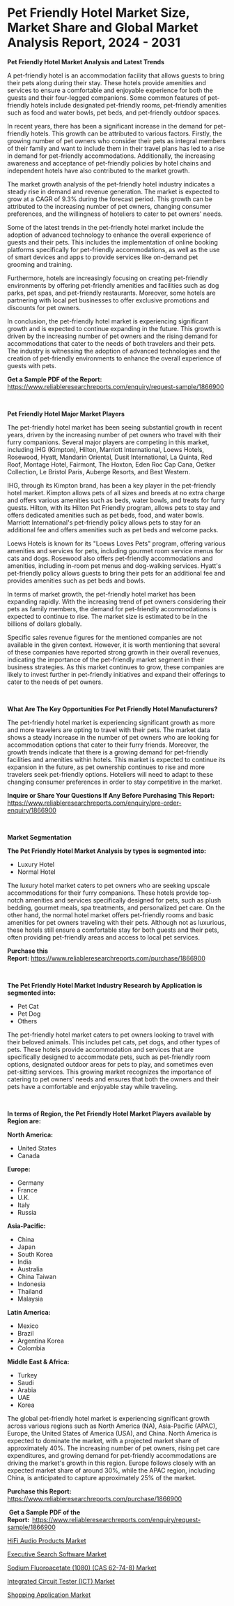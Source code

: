 <p><h1>Pet Friendly Hotel Market Size, Market Share and Global Market Analysis Report, 2024 - 2031</h1></p><p><strong>Pet Friendly Hotel Market Analysis and Latest Trends</strong></p>
<p><p>A pet-friendly hotel is an accommodation facility that allows guests to bring their pets along during their stay. These hotels provide amenities and services to ensure a comfortable and enjoyable experience for both the guests and their four-legged companions. Some common features of pet-friendly hotels include designated pet-friendly rooms, pet-friendly amenities such as food and water bowls, pet beds, and pet-friendly outdoor spaces.</p><p>In recent years, there has been a significant increase in the demand for pet-friendly hotels. This growth can be attributed to various factors. Firstly, the growing number of pet owners who consider their pets as integral members of their family and want to include them in their travel plans has led to a rise in demand for pet-friendly accommodations. Additionally, the increasing awareness and acceptance of pet-friendly policies by hotel chains and independent hotels have also contributed to the market growth.</p><p>The market growth analysis of the pet-friendly hotel industry indicates a steady rise in demand and revenue generation. The market is expected to grow at a CAGR of 9.3% during the forecast period. This growth can be attributed to the increasing number of pet owners, changing consumer preferences, and the willingness of hoteliers to cater to pet owners' needs.</p><p>Some of the latest trends in the pet-friendly hotel market include the adoption of advanced technology to enhance the overall experience of guests and their pets. This includes the implementation of online booking platforms specifically for pet-friendly accommodations, as well as the use of smart devices and apps to provide services like on-demand pet grooming and training.</p><p>Furthermore, hotels are increasingly focusing on creating pet-friendly environments by offering pet-friendly amenities and facilities such as dog parks, pet spas, and pet-friendly restaurants. Moreover, some hotels are partnering with local pet businesses to offer exclusive promotions and discounts for pet owners.</p><p>In conclusion, the pet-friendly hotel market is experiencing significant growth and is expected to continue expanding in the future. This growth is driven by the increasing number of pet owners and the rising demand for accommodations that cater to the needs of both travelers and their pets. The industry is witnessing the adoption of advanced technologies and the creation of pet-friendly environments to enhance the overall experience of guests with pets.</p></p>
<p><strong>Get a Sample PDF of the Report:&nbsp;</strong> <a href="https://www.reliableresearchreports.com/enquiry/request-sample/1866900">https://www.reliableresearchreports.com/enquiry/request-sample/1866900</a></p>
<p>&nbsp;</p>
<p><strong>Pet Friendly Hotel Major Market Players</strong></p>
<p><p>The pet-friendly hotel market has been seeing substantial growth in recent years, driven by the increasing number of pet owners who travel with their furry companions. Several major players are competing in this market, including IHG (Kimpton), Hilton, Marriott International, Loews Hotels, Rosewood, Hyatt, Mandarin Oriental, Dusit International, La Quinta, Red Roof, Montage Hotel, Fairmont, The Hoxton, Eden Roc Cap Cana, Oetker Collection, Le Bristol Paris, Auberge Resorts, and Best Western.</p><p>IHG, through its Kimpton brand, has been a key player in the pet-friendly hotel market. Kimpton allows pets of all sizes and breeds at no extra charge and offers various amenities such as beds, water bowls, and treats for furry guests. Hilton, with its Hilton Pet Friendly program, allows pets to stay and offers dedicated amenities such as pet beds, food, and water bowls. Marriott International's pet-friendly policy allows pets to stay for an additional fee and offers amenities such as pet beds and welcome packs.</p><p>Loews Hotels is known for its "Loews Loves Pets" program, offering various amenities and services for pets, including gourmet room service menus for cats and dogs. Rosewood also offers pet-friendly accommodations and amenities, including in-room pet menus and dog-walking services. Hyatt's pet-friendly policy allows guests to bring their pets for an additional fee and provides amenities such as pet beds and bowls.</p><p>In terms of market growth, the pet-friendly hotel market has been expanding rapidly. With the increasing trend of pet owners considering their pets as family members, the demand for pet-friendly accommodations is expected to continue to rise. The market size is estimated to be in the billions of dollars globally.</p><p>Specific sales revenue figures for the mentioned companies are not available in the given context. However, it is worth mentioning that several of these companies have reported strong growth in their overall revenues, indicating the importance of the pet-friendly market segment in their business strategies. As this market continues to grow, these companies are likely to invest further in pet-friendly initiatives and expand their offerings to cater to the needs of pet owners.</p></p>
<p>&nbsp;</p>
<p><strong>What Are The Key Opportunities For Pet Friendly Hotel Manufacturers?</strong></p>
<p><p>The pet-friendly hotel market is experiencing significant growth as more and more travelers are opting to travel with their pets. The market data shows a steady increase in the number of pet owners who are looking for accommodation options that cater to their furry friends. Moreover, the growth trends indicate that there is a growing demand for pet-friendly facilities and amenities within hotels. This market is expected to continue its expansion in the future, as pet ownership continues to rise and more travelers seek pet-friendly options. Hoteliers will need to adapt to these changing consumer preferences in order to stay competitive in the market.</p></p>
<p><strong>Inquire or Share Your Questions If Any Before Purchasing This Report:</strong> <a href="https://www.reliableresearchreports.com/enquiry/pre-order-enquiry/1866900">https://www.reliableresearchreports.com/enquiry/pre-order-enquiry/1866900</a></p>
<p>&nbsp;</p>
<p><strong>Market Segmentation</strong></p>
<p><strong>The Pet Friendly Hotel Market Analysis by types is segmented into:</strong></p>
<p><ul><li>Luxury Hotel</li><li>Normal Hotel</li></ul></p>
<p><p>The luxury hotel market caters to pet owners who are seeking upscale accommodations for their furry companions. These hotels provide top-notch amenities and services specifically designed for pets, such as plush bedding, gourmet meals, spa treatments, and personalized pet care. On the other hand, the normal hotel market offers pet-friendly rooms and basic amenities for pet owners traveling with their pets. Although not as luxurious, these hotels still ensure a comfortable stay for both guests and their pets, often providing pet-friendly areas and access to local pet services.</p></p>
<p><strong>Purchase this Report:&nbsp;</strong><a href="https://www.reliableresearchreports.com/purchase/1866900">https://www.reliableresearchreports.com/purchase/1866900</a></p>
<p>&nbsp;</p>
<p><strong>The Pet Friendly Hotel Market Industry Research by Application is segmented into:</strong></p>
<p><ul><li>Pet Cat</li><li>Pet Dog</li><li>Others</li></ul></p>
<p><p>The pet-friendly hotel market caters to pet owners looking to travel with their beloved animals. This includes pet cats, pet dogs, and other types of pets. These hotels provide accommodation and services that are specifically designed to accommodate pets, such as pet-friendly room options, designated outdoor areas for pets to play, and sometimes even pet-sitting services. This growing market recognizes the importance of catering to pet owners' needs and ensures that both the owners and their pets have a comfortable and enjoyable stay while traveling.</p></p>
<p>&nbsp;</p>
<p><strong>In terms of Region, the Pet Friendly Hotel Market Players available by Region are:</strong></p>
<p>
    <p> <strong> North America: </strong>
        <ul>
            <li>United States</li>
            <li>Canada</li>
        </ul>
        </p> 
    <p> <strong> Europe: </strong>
        <ul>
            <li>Germany</li>
            <li>France</li>
            <li>U.K.</li>
            <li>Italy</li>
            <li>Russia</li>
        </ul>
        </p> 
    <p> <strong> Asia-Pacific: </strong>
        <ul>
            <li>China</li>
            <li>Japan</li>
            <li>South Korea</li>
            <li>India</li>
            <li>Australia</li>
            <li>China Taiwan</li>
            <li>Indonesia</li>
            <li>Thailand</li>
            <li>Malaysia</li>
        </ul>
        </p> 
    <p> <strong> Latin America: </strong>
        <ul>
            <li>Mexico</li>
            <li>Brazil</li>
            <li>Argentina Korea</li>
            <li>Colombia</li>
        </ul>
        </p> 
    <p> <strong> Middle East & Africa: </strong>
        <ul>
            <li>Turkey</li>
            <li>Saudi</li>
            <li>Arabia</li>
            <li>UAE</li>
            <li>Korea</li>
        </ul>
    </p>
    </p>
<p><p>The global pet-friendly hotel market is experiencing significant growth across various regions such as North America (NA), Asia-Pacific (APAC), Europe, the United States of America (USA), and China. North America is expected to dominate the market, with a projected market share of approximately 40%. The increasing number of pet owners, rising pet care expenditures, and growing demand for pet-friendly accommodations are driving the market's growth in this region. Europe follows closely with an expected market share of around 30%, while the APAC region, including China, is anticipated to capture approximately 25% of the market.</p></p>
<p><strong>Purchase this Report: </strong><a href="https://www.reliableresearchreports.com/purchase/1866900">https://www.reliableresearchreports.com/purchase/1866900</a></p>
<p>&nbsp;<strong>Get a Sample PDF of the Report:&nbsp;&nbsp;</strong><a href="https://www.reliableresearchreports.com/enquiry/request-sample/1866900">https://www.reliableresearchreports.com/enquiry/request-sample/1866900</a></p>
<p><strong></strong></p>
<p><p><a href="https://medium.com/@reganklocko456458/hifi-audio-products-market-exploring-market-share-market-trends-and-future-growth-3b303abd211e">HiFi Audio Products Market</a></p><p><a href="https://github.com/kelosurfing/Market-Research-Report-List-1/blob/main/executive-search-software-market.md">Executive Search Software Market</a></p><p><a href="https://medium.com/@reganklocko456458/sodium-fluoroacetate-1080-cas-62-74-8-market-share-evolution-and-market-growth-trends-2024-9cbc07e988d6">Sodium Fluoroacetate (1080) (CAS 62-74-8) Market</a></p><p><a href="https://medium.com/@reganklocko456458/integrated-circuit-tester-ict-market-the-key-to-successful-business-strategy-forecast-till-2031-3488315034a5">Integrated Circuit Tester (ICT) Market</a></p><p><a href="https://github.com/soamybahemax/Market-Research-Report-List-1/blob/main/shopping-application-market.md">Shopping Application Market</a></p></p>